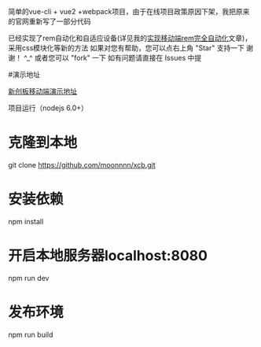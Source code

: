 简单的vue-cli + vue2 +webpack项目，由于在线项目政策原因下架，我把原来的官网重新写了一部分代码

已经实现了rem自动化和自适应设备(详见我的[实现移动端rem完全自动化](https://segmentfault.com/a/1190000014215042)文章)，采用css模块化等新的方法
如果对您有帮助，您可以点右上角 "Star" 支持一下 谢谢！ ^_^
或者您可以 "fork" 一下
如有问题请直接在 Issues 中提

#演示地址

[新创板移动端演示地址](https://moonnnn.github.io/cxbshow/)

项目运行（nodejs 6.0+）

# 克隆到本地
git clone https://github.com/moonnnn/xcb.git

# 安装依赖
npm install

# 开启本地服务器localhost:8080
npm run dev

# 发布环境
npm run build
